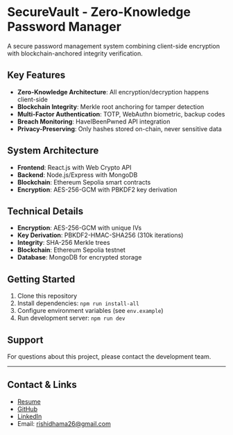 # SecureVault - Zero-Knowledge Password Manager

A secure password management system combining client-side encryption with blockchain-anchored integrity verification.

## Key Features

- **Zero-Knowledge Architecture**: All encryption/decryption happens client-side
- **Blockchain Integrity**: Merkle root anchoring for tamper detection
- **Multi-Factor Authentication**: TOTP, WebAuthn biometric, backup codes
- **Breach Monitoring**: HaveIBeenPwned API integration
- **Privacy-Preserving**: Only hashes stored on-chain, never sensitive data

## System Architecture

- **Frontend**: React.js with Web Crypto API
- **Backend**: Node.js/Express with MongoDB
- **Blockchain**: Ethereum Sepolia smart contracts
- **Encryption**: AES-256-GCM with PBKDF2 key derivation

## Technical Details

- **Encryption**: AES-256-GCM with unique IVs
- **Key Derivation**: PBKDF2-HMAC-SHA256 (310k iterations)
- **Integrity**: SHA-256 Merkle trees
- **Blockchain**: Ethereum Sepolia testnet
- **Database**: MongoDB for encrypted storage

## Getting Started

1. Clone this repository
2. Install dependencies: `npm run install-all`
3. Configure environment variables (see `env.example`)
4. Run development server: `npm run dev`

## Support

For questions about this project, please contact the development team.

---

## Contact & Links

-  [Resume](https://drive.google.com/file/d/1alEDqS-xwyzoSphqOT_9yGkgum0mU7Bv/view?usp=drive_link)
-  [GitHub](https://github.com/rishidhama)
-  [LinkedIn](https://www.linkedin.com/in/rishi-dhama)
-  Email: [rishidhama26@gmail.com](mailto:rishidhama26@gmail.com)